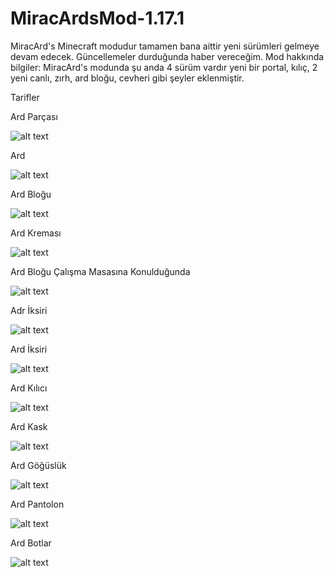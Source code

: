 # MiracArdsMod-1.17.1
MiracArd's Minecraft modudur tamamen bana aittir yeni sürümleri gelmeye devam edecek. Güncellemeler durduğunda haber vereceğim. Mod hakkında bilgiler: MiracArd's modunda şu anda 4 sürüm vardır yeni bir portal, kılıç, 2 yeni canlı, zırh, ard bloğu, cevheri gibi şeyler eklenmiştir.

Tarifler

Ard Parçası

![alt text](https://static.wixstatic.com/media/f6ed24_cf3e3ca3958e40e983bc475c0565158d~mv2.png/v1/fit/w_306,h_140,q_90/f6ed24_cf3e3ca3958e40e983bc475c0565158d~mv2.webp)

Ard

![alt text](https://static.wixstatic.com/media/f6ed24_cd6ac661a07449dc913e636ebfbf6b86~mv2.png/v1/fit/w_299,h_138,q_90/f6ed24_cd6ac661a07449dc913e636ebfbf6b86~mv2.webp)

Ard Bloğu

![alt text](https://static.wixstatic.com/media/f6ed24_f4d0f8ad84cd457cba0e605bac4e5d66~mv2.png/v1/fit/w_298,h_140,q_90/f6ed24_f4d0f8ad84cd457cba0e605bac4e5d66~mv2.webp)

Ard Kreması

![alt text](https://static.wixstatic.com/media/f6ed24_115e9f5f42bd4cc0ba7728311288e5ad~mv2.png/v1/fit/w_300,h_141,q_90/f6ed24_115e9f5f42bd4cc0ba7728311288e5ad~mv2.webp)

Ard Bloğu Çalışma Masasına Konulduğunda

![alt text](https://static.wixstatic.com/media/f6ed24_bde40c7f6d34482194ff8476a39961bf~mv2.png/v1/fit/w_300,h_142,q_90/f6ed24_bde40c7f6d34482194ff8476a39961bf~mv2.webp)

Adr İksiri

![alt text](https://static.wixstatic.com/media/f6ed24_964c55fb3c164bdebbba6f9b586c5574~mv2.png/v1/fit/w_299,h_140,q_90/f6ed24_964c55fb3c164bdebbba6f9b586c5574~mv2.webp)

Ard İksiri

![alt text](https://static.wixstatic.com/media/f6ed24_e95e5da4f6604f4284d9c0aa202d2f04~mv2.png/v1/fit/w_297,h_140,q_90/f6ed24_e95e5da4f6604f4284d9c0aa202d2f04~mv2.webp)

Ard Kılıcı

![alt text](https://static.wixstatic.com/media/f6ed24_058367cd948542278495eb67ab25e440~mv2.png/v1/fit/w_300,h_141,q_90/f6ed24_058367cd948542278495eb67ab25e440~mv2.webp)

Ard Kask

![alt text](https://static.wixstatic.com/media/f6ed24_c067fe0ffd024459a9b7836f50384bb0~mv2.png/v1/fit/w_299,h_139,q_90/f6ed24_c067fe0ffd024459a9b7836f50384bb0~mv2.webp)

Ard Göğüslük

![alt text](https://static.wixstatic.com/media/f6ed24_ef61a7f3126d492d9702af92af3f27df~mv2.png/v1/fit/w_300,h_141,q_90/f6ed24_ef61a7f3126d492d9702af92af3f27df~mv2.webp)

Ard Pantolon

![alt text](https://static.wixstatic.com/media/f6ed24_e4e0a4b6a6bb4f58bf36392d04f2d2c9~mv2.png/v1/fit/w_297,h_140,q_90/f6ed24_e4e0a4b6a6bb4f58bf36392d04f2d2c9~mv2.webp)

Ard Botlar

![alt text](https://static.wixstatic.com/media/f6ed24_f9f7f07c93ef4315b42934a9588ba197~mv2.png/v1/fit/w_300,h_138,q_90/f6ed24_f9f7f07c93ef4315b42934a9588ba197~mv2.webp)
